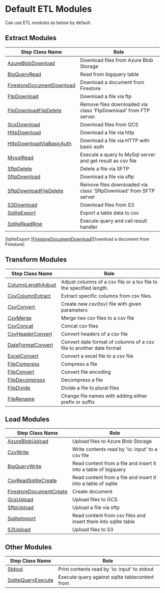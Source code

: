 # Default ETL Modules
Can use ETL modules as below by default.

## Extract Modules
|Step Class Name|Role|
|----------|-----------|
|[AzureBlobDownload](/docs/modules/azureblob_download.md)|Download files from Azure Blob Storage|
|[BigQueryRead](/docs/modules/bigquery_read.md)|Read from bigquery table|
|[FirestoreDocumentDownload](/docs/modules/firestore_document_download.md)|Download a document from Firestore|
|[FtpDownload](/docs/modules/ftp_download.md)|Download a file via ftp|
|[FtpDownloadFileDelete](/docs/modules/ftp_download_file_delete.md)|Remove files downloaded via class 'FtpDownload' from FTP server.|
|[GcsDownload](/docs/modules/gcs_download.md)|Download files from GCS|
|[HttpDownload](/docs/modules/http_download.md)|Download a file via http|
|[HttpDownloadViaBasicAuth](/docs/modules/http_download_via_basic_auth.md)|Download a file via HTTP with basic auth|
|[MysqlRead](/docs/modules/mysql_read.md)|Execute a query to MySql server and get result as csv file|
|[SftpDelete](/docs/modules/sftp_delete.md)|Delete a file via SFTP|
|[SftpDownload](/docs/modules/sftp_download.md)|Download a file via sftp|
|[SftpDownloadFileDelete](/docs/modules/sftp_download_file_delete.md)|Remove files downloaded via class 'SftpDownload' from SFTP server|
|[S3Download](/docs/modules/s3_download.md)|Download files from S3|
|[SqliteExport](/docs/modules/sqlite_export.md)|Export a table data to csv|
|[SqliteReadRow](/docs/modules/sqlite_read_row.md)|Execute query and call result handler|
SqliteExport
|[FirestoreDocumentDownload](/docs/modules/firestore_document_download.md)|Download a document from Firestore|


## Transform Modules
|Step Class Name|Role|
|----------|-----------|
|[ColumnLengthAdjust](/docs/modules/column_length_adjust.md)|Adjust columns of a csv file or a tsv file to the specified length.|
|[CsvColumnExtract](/docs/modules/csv_column_extract.md)|Extract specific columns from csv files.|
|[CsvConvert](/docs/modules/csv_convert.md)|Create new csv(tsv) file with given parameters|
|[CsvMerge](/docs/modules/csv_merge.md)|Merge two csv files to a csv file|
|[CsvConcat](/docs/modules/csv_concat.md)|Concat csv files|
|[CsvHeaderConvert](/docs/modules/csv_header_convert.md)|Convert headers of a csv file|
|[DateFormatConvert](/docs/modules/date_format_convert.md)|Convert date format of columns of a csv file to another date format|
|[ExcelConvert](/docs/modules/excel_convert.md)|Convert a excel file to a csv file|
|[FileCompress](/docs/modules/file_compress.md)|Compress a file|
|[FileConvert](/docs/modules/file_convert.md)|Convert file encoding|
|[FileDecompress](/docs/modules/file_decompress.md)|Decompress a file|
|[FileDivide](/docs/modules/file_divide.md)|Divide a file to plural files|
|[FileRename](/docs/modules/file_rename.md)|Change file names with adding either prefix or suffix|


## Load Modules
|Step Class Name|Role|
|----------|-----------|
|[AzureBlobUpload](/docs/modules/azureblob_upload.md)|Upload files to Azure Blob Storage|
|[CsvWrite](/docs/modules/csv_write.md)|Write contents read by 'io: input' to a csv file|
|[BigQueryWrite](/docs/modules/bigquery_write.md)|Read content from a file and insert it into a table of bigquery|
|[CsvReadSqliteCreate](/docs/modules/csv_read_sqlite_create.md)|Read content from a file and insert it into a table of sqlite|
|[FirestoreDocumentCreate](/docs/modules/firestore_document_create.md)|Create document|
|[GcsUpload](/docs/modules/gcs_upload.md)|Upload files to GCS|
|[SftpUpload](/docs/modules/sftp_upload.md)|Upload a file via sftp|
|[SqliteImport](/docs/modules/sqlite_import.md)|Read content from csv files and insert them into sqlite table|
|[S3Upload](/docs/modules/s3_upload.md)|Upload files to S3|


## Other Modules
|Step Class Name|Role|
|----------|-----------|
|[Stdout](/docs/modules/stdout.md)|Print contents read by 'io: input' to stdout|
|[SqliteQueryExecute](/docs/modules/sqlite_query_execute.md)|Execute query against sqlite tablecontent from|
